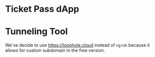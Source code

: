 Ticket Pass dApp
===

Tunneling Tool
===

We've decide to use https://loophole.cloud instead of `ngrok` because it allows for custom subdomain in the free version.
